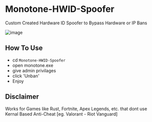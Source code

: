 # Monotone-HWID-Spoofer
Custom Created Hardware ID Spoofer to Bypass Hardware or IP Bans
<br>

![image](https://github.com/terr1ble99/Monotone-HWID-Spoofer/assets/160106777/91aaf9fa-4c45-4c42-8db7-b3a3c9e8a09a)


## How To Use
* cd `Monotone-HWID-Spoofer`
* open monotone.exe
* give admin privilages
* click 'Unban'
* Enjoy

## Disclaimer
Works for Games like Rust, Fortnite, Apex Legends, etc. that dont use Kernal Based Anti-Cheat [eg. Valorant - Riot Vanguard]

